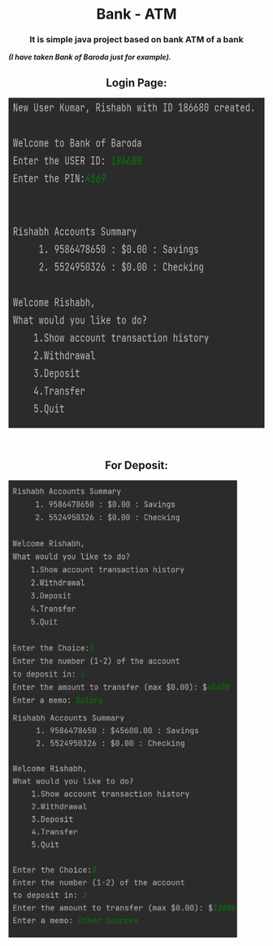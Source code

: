<h1 align="center">Bank - ATM</h1>
<h3 align="center">It is simple java project based on bank ATM of a bank </h3>

***(I have taken Bank of Baroda just for example).***
<br />

<h2 align="center">Login Page:</h2>
<p align="center">
  <a href="https://github.com/crishabhkumar/Bank-ATM" target="blank"><img align="center" src="https://github.com/crishabhkumar/Bank-ATM/blob/main/images/login1.png" alt="ATM-Login" height="650" width="750"/></a>
  </p>
  
  <br />
  
  <p align="center">
  <h2 align="center">For Deposit:</h2>
   <a href="https://github.com/crishabhkumar/Bank-ATM" target="blank"><img align="center" src="https://github.com/crishabhkumar/Bank-ATM/blob/main/images/deposit1.png" alt="ATM-Login" height="450" width="450"/></a>   <a href="https://github.com/crishabhkumar/Bank-ATM" target="blank"><img align="center" src="https://github.com/crishabhkumar/Bank-ATM/blob/main/images/deposit2.png" alt="ATM-Login" height="450" width="450"/></a>
   
   
   
  
  


